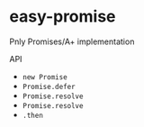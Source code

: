 # easy-promise
Pnly Promises/A+ implementation

API
 - `new Promise`
 - `Promise.defer`
 - `Promise.resolve`
 - `Promise.resolve`
 - `.then`
